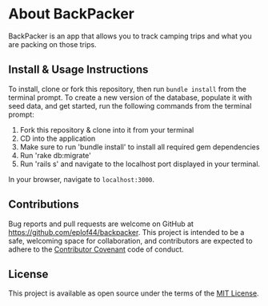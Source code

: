# About BackPacker

BackPacker is an app that allows you to track camping trips and what you are packing on those trips.

## Install & Usage Instructions

To install, clone or fork this repository, then run `bundle install` from the terminal prompt.
To create a new version of the database, populate it with seed data, and get started, run the following commands from the terminal prompt:

1. Fork this repository & clone into it from your terminal
2. CD into the application
3. Make sure to run 'bundle install' to install all required gem dependencies
4. Run 'rake db:migrate'
5. Run 'rails s' and navigate to the localhost port displayed in your terminal.

In your browser, navigate to `localhost:3000`.

## Contributions

Bug reports and pull requests are welcome on GitHub at https://github.com/eplof44/backpacker. This project is intended to be a safe, welcoming space for collaboration, and contributors are expected to adhere to the [Contributor Covenant](contributor-covenant.org) code of conduct.

## License

This project is available as open source under the terms of the [MIT License](opensource.org/licenses/MIT).

